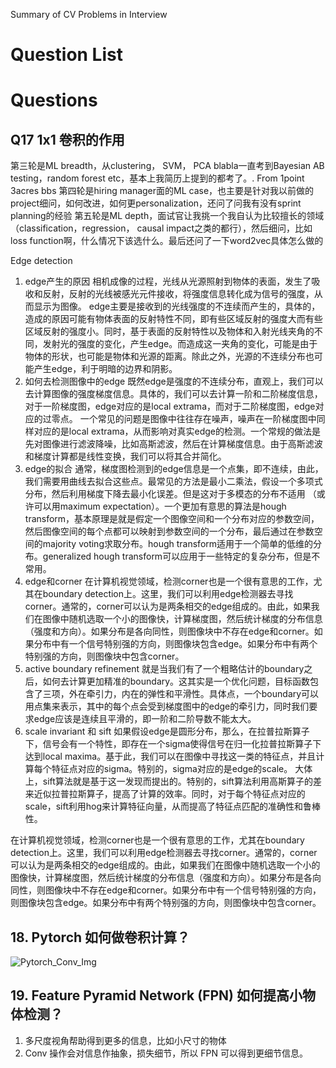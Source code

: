 
Summary of CV Problems in Interview

# Question List

# Questions



## Q17 1x1 卷积的作用

第三轮是ML breadth，从clustering， SVM， PCA blabla一直考到Bayesian AB testing，random forest etc，基本上我简历上提到的都考了。. From 1point 3acres bbs
第四轮是hiring manager面的ML case，也主要是针对我以前做的project细问，如何改进，如何更personalization，还问了问我有没有sprint planning的经验
第五轮是ML depth，面试官让我挑一个我自认为比较擅长的领域（classification，regression， causal impact之类的都行），然后细问，比如loss function啊，什么情况下该选什么。最后还问了一下word2vec具体怎么做的


Edge detection
1. edge产生的原因
相机成像的过程，光线从光源照射到物体的表面，发生了吸收和反射，反射的光线被感光元件接收，将强度信息转化成为信号的强度，从而显示为图像。
edge主要是接收到的光线强度的不连续而产生的，具体的，造成的原因可能有物体表面的反射特性不同，即有些区域反射的强度大而有些区域反射的强度小。同时，基于表面的反射特性以及物体和入射光线夹角的不同，发射光的强度的变化，产生edge。而造成这一夹角的变化，可能是由于物体的形状，也可能是物体和光源的距离。除此之外，光源的不连续分布也可能产生edge，利于明暗的边界和阴影。
2. 如何去检测图像中的edge
既然edge是强度的不连续分布，直观上，我们可以去计算图像的强度梯度信息。具体的，我们可以去计算一阶和二阶梯度信息，对于一阶梯度图，edge对应的是local extrama，而对于二阶梯度图，edge对应的过零点。
一个常见的问题是图像中往往存在噪声，噪声在一阶梯度图中同样对应的是local extrama，从而影响对真实edge的检测。一个常规的做法是先对图像进行滤波降噪，比如高斯滤波，然后在计算梯度信息。由于高斯滤波和梯度计算都是线性变换，我们可以将其合并简化。
3. edge的拟合
通常，梯度图检测到的edge信息是一个点集，即不连续，由此，我们需要用曲线去拟合这些点。最常见的方法是最小二乘法，假设一个多项式分布，然后利用梯度下降去最小化误差。但是这对于多模态的分布不适用 （或许可以用maximum expectation）。一个更加有意思的算法是hough transform，基本原理是就是假定一个图像空间和一个分布对应的参数空间，然后图像空间的每个点都可以映射到参数空间的一个分布，最后通过在参数空间的majority voting求取分布。hough transform适用于一个简单的低维的分布。generalized hough transform可以应用于一些特定的复杂分布，但是不常用。
4. edge和corner
在计算机视觉领域，检测corner也是一个很有意思的工作，尤其在boundary detection上。这里，我们可以利用edge检测器去寻找corner。通常的，corner可以认为是两条相交的edge组成的。由此，如果我们在图像中随机选取一个小的图像快，计算梯度图，然后统计梯度的分布信息（强度和方向）。如果分布是各向同性，则图像块中不存在edge和corner。如果分布中有一个信号特别强的方向，则图像块包含edge。如果分布中有两个特别强的方向，则图像块中包含corner。
5. active boundary refinement
就是当我们有了一个粗略估计的boundary之后，如何去计算更加精准的boundary。这其实是一个优化问题，目标函数包含了三项，外在牵引力，内在的弹性和平滑性。具体点，一个boundary可以用点集来表示，其中的每个点会受到梯度图中的edge的牵引力，同时我们要求edge应该是连续且平滑的，即一阶和二阶导数不能太大。
6. scale invariant 和 sift
如果假设edge是圆形分布，那么，在拉普拉斯算子下，信号会有一个特性，即存在一个sigma使得信号在归一化拉普拉斯算子下达到local maxima。基于此，我们可以在图像中寻找这一类的特征点，并且计算每个特征点对应的sigma。特别的，sigma对应的是edge的scale。
大体上，sift算法就是基于这一发现而提出的。特别的，sift算法利用高斯算子的差来近似拉普拉斯算子，提高了计算的效率。同时，对于每个特征点对应的scale，sift利用hog来计算特征向量，从而提高了特征点匹配的准确性和鲁棒性。

在计算机视觉领域，检测corner也是一个很有意思的工作，尤其在boundary detection上。这里，我们可以利用edge检测器去寻找corner。通常的，corner可以认为是两条相交的edge组成的。由此，如果我们在图像中随机选取一个小的图像快，计算梯度图，然后统计梯度的分布信息（强度和方向）。如果分布是各向同性，则图像块中不存在edge和corner。如果分布中有一个信号特别强的方向，则图像块包含edge。如果分布中有两个特别强的方向，则图像块中包含corner。


## 18. Pytorch 如何做卷积计算？


![Pytorch_Conv_Img](https://github.com/iphyer/MLE_Interview_Preparation/blob/main/Resources/Pics/pytorch_conv.jpeg)

## 19. Feature Pyramid Network (FPN) 如何提高小物体检测？

1. 多尺度视角帮助得到更多的信息，比如小尺寸的物体
2. Conv 操作会对信息作抽象，损失细节，所以 FPN 可以得到更细节信息。
